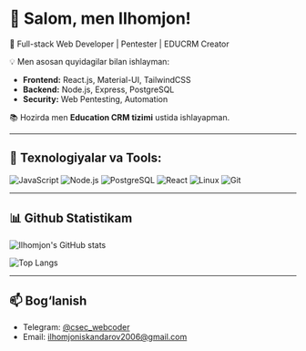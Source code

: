 # 👋 Salom, men Ilhomjon!

🚀 Full-stack Web Developer | Pentester | EDUCRM Creator  

💡 Men asosan quyidagilar bilan ishlayman:  
- **Frontend:** React.js, Material-UI, TailwindCSS  
- **Backend:** Node.js, Express, PostgreSQL  
- **Security:** Web Pentesting, Automation  

📚 Hozirda men **Education CRM tizimi** ustida ishlayapman.  

---

## 🔧 Texnologiyalar va Tools:
![JavaScript](https://img.shields.io/badge/Code-JavaScript-yellow?logo=javascript) 
![Node.js](https://img.shields.io/badge/Backend-Node.js-green?logo=node.js) 
![PostgreSQL](https://img.shields.io/badge/Database-PostgreSQL-blue?logo=postgresql) 
![React](https://img.shields.io/badge/Frontend-React-61DAFB?logo=react) 
![Linux](https://img.shields.io/badge/OS-Linux-black?logo=linux) 
![Git](https://img.shields.io/badge/Version%20Control-Git-orange?logo=git)  

---

## 📊 Github Statistikam
![Ilhomjon's GitHub stats](https://github-readme-stats.vercel.app/api?username=USERNAME&show_icons=true&theme=tokyonight)  

![Top Langs](https://github-readme-stats.vercel.app/api/top-langs/?username=USERNAME&layout=compact&theme=tokyonight)  

---

## 📫 Bog‘lanish
- Telegram: [@csec_webcoder](https://t.me/csec_webcoder)  
- Email: ilhomjoniskandarov2006@gmail.com    
